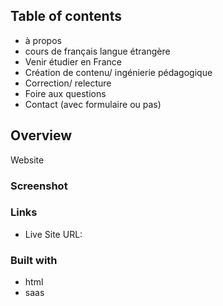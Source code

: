 ## Table of contents

- à propos
- cours de français langue étrangère
- Venir étudier en France
- Création de contenu/ ingénierie pédagogique
- Correction/ relecture
- Foire aux questions
- Contact (avec formulaire ou pas)

## Overview

Website

### Screenshot

### Links

- Live Site URL:

### Built with

- html
- saas
